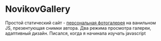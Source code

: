 # NovikovGallery
Простой статический сайт - <a href="https://lanaelf.github.io/NovikovGallery/" target="_blank">персональная фотогалерея</a> на ванильном JS, презентующая снимки автора. Два режима просмотра галереи, адаптивный дизайн. Писался, когда я начинала изучать javascript
